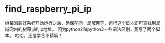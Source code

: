 # find_raspberry_pi_ip
树莓派装好系统开始运行之后，确保在同一局域网下，运行这个脚本即可查找到局域网内的树莓派的ip地址。
因为python2和python3一些语法区别，我写了两个脚本。
哈哈，还是学艺不精啊！
